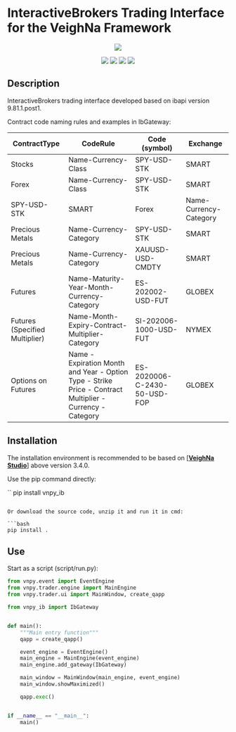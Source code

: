 # InteractiveBrokers Trading Interface for the VeighNa Framework

<p align="center">
  <img src ="https://vnpy.oss-cn-shanghai.aliyuncs.com/vnpy-logo.png"/>
</p>

<p align="center">
    <img src ="https://img.shields.io/badge/version-9.81.1.6-blueviolet.svg"/>
    <img src ="https://img.shields.io/badge/platform-windows|linux|macos-yellow.svg"/>
    <img src ="https://img.shields.io/badge/python-3.7|3.8|3.9|3.10-blue.svg" />
    <img src ="https://img.shields.io/github/license/vnpy/vnpy.svg?color=orange"/>
</p>

## Description

InteractiveBrokers trading interface developed based on ibapi version 9.81.1.post1.

Contract code naming rules and examples in IbGateway:

| ContractType | CodeRule | Code (symbol) | Exchange |
|--------------|----------|---------------|----------|
| Stocks | Name-Currency-Class | SPY-USD-STK | SMART |
| Forex | Name-Currency-Class | SPY-USD-STK | SMART |
| SPY-USD-STK | SMART | Forex | Name-Currency-Category | EUR-USD-CASH | IDEALPRO |
| Precious Metals | Name-Currency-Category | SPY-USD-STK | SMART |
| Precious Metals | Name-Currency-Category | XAUUSD-USD-CMDTY | SMART |
| Futures | Name-Maturity-Year-Month-Currency-Category | ES-202002-USD-FUT | GLOBEX |
| Futures (Specified Multiplier) | Name-Month-Expiry-Contract-Multiplier-Category | SI-202006-1000-USD-FUT | NYMEX |
| Options on Futures | Name - Expiration Month and Year - Option Type - Strike Price - Contract Multiplier - Currency - Category | ES-2020006-C-2430-50-USD-FOP | GLOBEX |

## Installation

The installation environment is recommended to be based on [[**VeighNa Studio**](https://github.com/edarchimbaud/vnpy)] above version 3.4.0.

Use the pip command directly:

``
pip install vnpy_ib
```

Or download the source code, unzip it and run it in cmd:

```bash
pip install .
```

## Use

Start as a script (script/run.py):

```python
from vnpy.event import EventEngine
from vnpy.trader.engine import MainEngine
from vnpy.trader.ui import MainWindow, create_qapp

from vnpy_ib import IbGateway


def main():
    """Main entry function"""
    qapp = create_qapp()

    event_engine = EventEngine()
    main_engine = MainEngine(event_engine)
    main_engine.add_gateway(IbGateway)

    main_window = MainWindow(main_engine, event_engine)
    main_window.showMaximized()

    qapp.exec()


if __name__ == "__main__":
    main()
```
